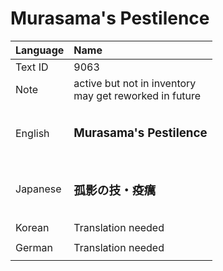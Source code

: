 # Murasama's Pestilence

| Language | Name |
| :------- | :---------- |
| Text ID | 9063 |
| Note | active but not in inventory<br>may get reworked in future |
| | |
| English | <h3>**Murasama's Pestilence**</h3><h3> |
| | |
| Japanese | <h3>**孤影の技・疫癘**</h3><h3>|
| | |
| Korean | Translation needed |
| | |
| German | Translation needed |
| | |
